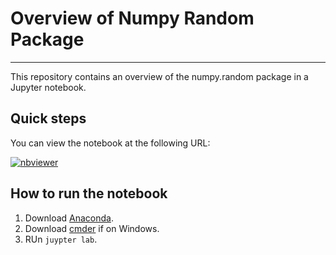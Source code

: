 # Overview of Numpy Random Package

***

This repository contains an overview of the numpy.random package in a Jupyter notebook.

## Quick steps

You can view the notebook at the following URL:

[![nbviewer](https://raw.githubusercontent.com/jupyter/design/master/logos/Badges/nbviewer_badge.svg)](https://nbviewer.jupyter.org/github/ianmcloughlin/numpy-random/blob/main/numpy-random.ipynb)

## How to run the notebook

1. Download [Anaconda]().
2. Download [cmder]() if on Windows.
3. RUn `juypter lab`.

